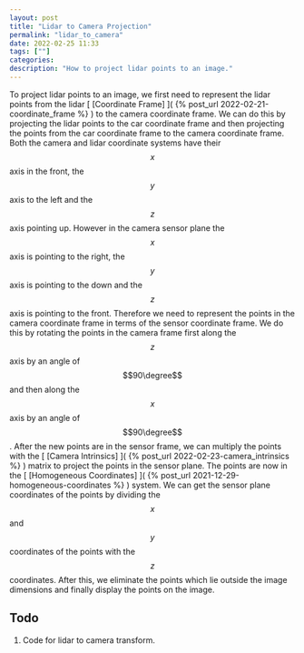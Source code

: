```yaml
---
layout: post
title: "Lidar to Camera Projection"
permalink: "lidar_to_camera"
date: 2022-02-25 11:33
tags: [""]
categories:
description: "How to project lidar points to an image."
---
```


To project lidar points to an image, we first need to represent the lidar points
from the lidar [ [Coordinate Frame] ]( {% post_url 2022-02-21-coordinate_frame
%} ) to the camera coordinate frame. We can do this by projecting the lidar
points to the car coordinate frame and then projecting the points from the car
coordinate frame to the camera coordinate frame. Both the camera and lidar
coordinate systems have their $$x$$ axis in the front, the $$y$$ axis to the
left and the $$z$$ axis pointing up. However in the camera sensor plane the
$$x$$ axis is pointing to the right, the $$y$$ axis is pointing to the down and
the $$z$$ axis is pointing to the front. Therefore we need to represent the
points in the camera coordinate frame in terms of the sensor coordinate frame.
We do this by rotating the points in the camera frame first along the $$z$$ axis
by an angle of $$90\degree$$ and then along the $$x$$ axis by an angle of
$$90\degree$$. 
After the new points are in the sensor frame, we can multiply the points with the [
[Camera Intrinsics] ]( {% post_url 2022-02-23-camera_intrinsics %} ) matrix to
project the points in the sensor plane. The points are now in the [ [Homogeneous
Coordinates] ]( {% post_url 2021-12-29-homogeneous-coordinates %} ) system. We
can get the sensor plane coordinates of the points by dividing the $$x$$ and
$$y$$ coordinates of the points with the $$z$$ coordinates. After this, we
eliminate the points which lie outside the image dimensions and finally display
the points on the image.


## Todo

1. Code for lidar to camera transform.
